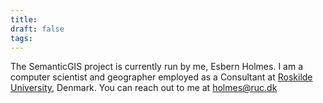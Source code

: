 ```yaml
---
title:
draft: false
tags:
---
```

 
The SemanticGIS project is currently run by me, Esbern Holmes. I am a computer scientist and geographer employed as a Consultant at [Roskilde University](https://www.ruc.dk), Denmark. You can reach out to me at holmes@ruc.dk